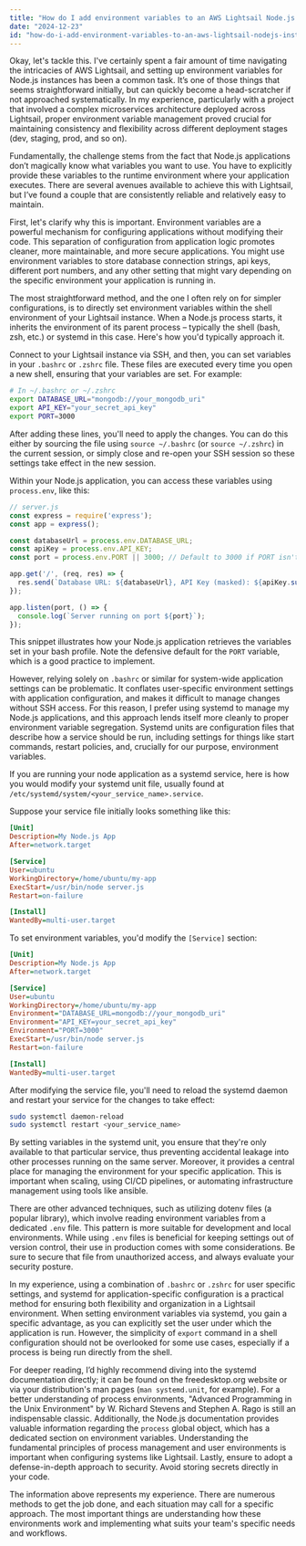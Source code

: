 ```yaml
---
title: "How do I add environment variables to an AWS Lightsail Node.js instance?"
date: "2024-12-23"
id: "how-do-i-add-environment-variables-to-an-aws-lightsail-nodejs-instance"
---
```


Okay, let's tackle this. I've certainly spent a fair amount of time navigating the intricacies of AWS Lightsail, and setting up environment variables for Node.js instances has been a common task. It’s one of those things that seems straightforward initially, but can quickly become a head-scratcher if not approached systematically. In my experience, particularly with a project that involved a complex microservices architecture deployed across Lightsail, proper environment variable management proved crucial for maintaining consistency and flexibility across different deployment stages (dev, staging, prod, and so on).

Fundamentally, the challenge stems from the fact that Node.js applications don’t magically know what variables you want to use. You have to explicitly provide these variables to the runtime environment where your application executes. There are several avenues available to achieve this with Lightsail, but I’ve found a couple that are consistently reliable and relatively easy to maintain.

First, let's clarify why this is important. Environment variables are a powerful mechanism for configuring applications without modifying their code. This separation of configuration from application logic promotes cleaner, more maintainable, and more secure applications. You might use environment variables to store database connection strings, api keys, different port numbers, and any other setting that might vary depending on the specific environment your application is running in.

The most straightforward method, and the one I often rely on for simpler configurations, is to directly set environment variables within the shell environment of your Lightsail instance. When a Node.js process starts, it inherits the environment of its parent process – typically the shell (bash, zsh, etc.) or systemd in this case. Here's how you'd typically approach it.

Connect to your Lightsail instance via SSH, and then, you can set variables in your `.bashrc` or `.zshrc` file. These files are executed every time you open a new shell, ensuring that your variables are set. For example:

```bash
# In ~/.bashrc or ~/.zshrc
export DATABASE_URL="mongodb://your_mongodb_uri"
export API_KEY="your_secret_api_key"
export PORT=3000
```

After adding these lines, you'll need to apply the changes. You can do this either by sourcing the file using `source ~/.bashrc` (or `source ~/.zshrc`) in the current session, or simply close and re-open your SSH session so these settings take effect in the new session.

Within your Node.js application, you can access these variables using `process.env`, like this:

```javascript
// server.js
const express = require('express');
const app = express();

const databaseUrl = process.env.DATABASE_URL;
const apiKey = process.env.API_KEY;
const port = process.env.PORT || 3000; // Default to 3000 if PORT isn't defined

app.get('/', (req, res) => {
  res.send(`Database URL: ${databaseUrl}, API Key (masked): ${apiKey.substring(0, 5)}...`);
});

app.listen(port, () => {
  console.log(`Server running on port ${port}`);
});
```
This snippet illustrates how your Node.js application retrieves the variables set in your bash profile. Note the defensive default for the `PORT` variable, which is a good practice to implement.

However, relying solely on `.bashrc` or similar for system-wide application settings can be problematic. It conflates user-specific environment settings with application configuration, and makes it difficult to manage changes without SSH access. For this reason, I prefer using systemd to manage my Node.js applications, and this approach lends itself more cleanly to proper environment variable segregation. Systemd units are configuration files that describe how a service should be run, including settings for things like start commands, restart policies, and, crucially for our purpose, environment variables.

If you are running your node application as a systemd service, here is how you would modify your systemd unit file, usually found at `/etc/systemd/system/<your_service_name>.service`.

Suppose your service file initially looks something like this:

```ini
[Unit]
Description=My Node.js App
After=network.target

[Service]
User=ubuntu
WorkingDirectory=/home/ubuntu/my-app
ExecStart=/usr/bin/node server.js
Restart=on-failure

[Install]
WantedBy=multi-user.target
```
To set environment variables, you'd modify the `[Service]` section:

```ini
[Unit]
Description=My Node.js App
After=network.target

[Service]
User=ubuntu
WorkingDirectory=/home/ubuntu/my-app
Environment="DATABASE_URL=mongodb://your_mongodb_uri"
Environment="API_KEY=your_secret_api_key"
Environment="PORT=3000"
ExecStart=/usr/bin/node server.js
Restart=on-failure

[Install]
WantedBy=multi-user.target
```

After modifying the service file, you'll need to reload the systemd daemon and restart your service for the changes to take effect:

```bash
sudo systemctl daemon-reload
sudo systemctl restart <your_service_name>
```

By setting variables in the systemd unit, you ensure that they're only available to that particular service, thus preventing accidental leakage into other processes running on the same server. Moreover, it provides a central place for managing the environment for your specific application. This is important when scaling, using CI/CD pipelines, or automating infrastructure management using tools like ansible.

There are other advanced techniques, such as utilizing dotenv files (a popular library), which involve reading environment variables from a dedicated `.env` file. This pattern is more suitable for development and local environments. While using `.env` files is beneficial for keeping settings out of version control, their use in production comes with some considerations. Be sure to secure that file from unauthorized access, and always evaluate your security posture.

In my experience, using a combination of `.bashrc` or `.zshrc` for user specific settings, and systemd for application-specific configuration is a practical method for ensuring both flexibility and organization in a Lightsail environment. When setting environment variables via systemd, you gain a specific advantage, as you can explicitly set the user under which the application is run. However, the simplicity of `export` command in a shell configuration should not be overlooked for some use cases, especially if a process is being run directly from the shell.

For deeper reading, I’d highly recommend diving into the systemd documentation directly; it can be found on the freedesktop.org website or via your distribution's man pages (`man systemd.unit`, for example). For a better understanding of process environments, "Advanced Programming in the Unix Environment" by W. Richard Stevens and Stephen A. Rago is still an indispensable classic. Additionally, the Node.js documentation provides valuable information regarding the `process` global object, which has a dedicated section on environment variables. Understanding the fundamental principles of process management and user environments is important when configuring systems like Lightsail. Lastly, ensure to adopt a defense-in-depth approach to security. Avoid storing secrets directly in your code.

The information above represents my experience. There are numerous methods to get the job done, and each situation may call for a specific approach. The most important things are understanding how these environments work and implementing what suits your team's specific needs and workflows.
